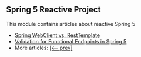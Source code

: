 ## Spring 5 Reactive Project

This module contains articles about reactive Spring 5 

- [Spring WebClient vs. RestTemplate](https://www.baeldung.com/spring-webclient-resttemplate)
- [Validation for Functional Endpoints in Spring 5](https://www.baeldung.com/spring-functional-endpoints-validation)
- More articles: [[<-- prev]](/spring-5-reactive)
